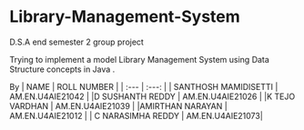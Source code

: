 # Library-Management-System

D.S.A end semester 2 group project

Trying to implement a model Library Management System using Data Structure concepts in Java .

By
| NAME | ROLL NUMBER |
| :--- | :---: |
| SANTHOSH MAMIDISETTI | AM.EN.U4AIE21042 |
|D SUSHANTH REDDY | AM.EN.U4AIE21026 |
|K TEJO VARDHAN | AM.EN.U4AIE21039 |
|AMIRTHAN NARAYAN | AM.EN.U4AIE21012 |
| C NARASIMHA REDDY | AM.EN.U4AIE21073|
